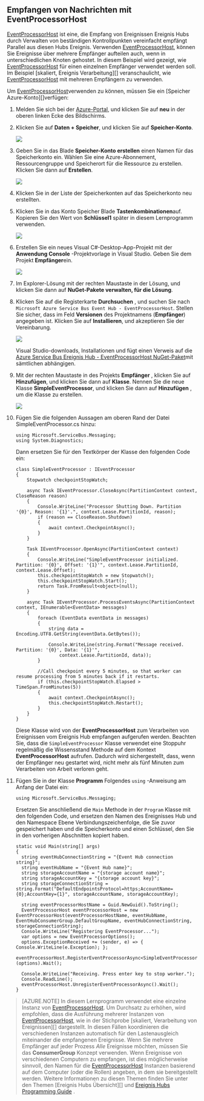 ## <a name="receive-messages-with-eventprocessorhost"></a>Empfangen von Nachrichten mit EventProcessorHost

[EventProcessorHost][] ist eine, die Empfang von Ereignissen Ereignis Hubs durch Verwalten von beständigen Kontrollpunkten vereinfacht empfängt Parallel aus diesen Hubs Ereignis. Verwenden [EventProcessorHost][], können Sie Ereignisse über mehrere Empfänger aufteilen auch, wenn in unterschiedlichen Knoten gehostet. In diesem Beispiel wird gezeigt, wie [EventProcessorHost][] für einen einzelnen Empfänger verwendet werden soll. Im Beispiel [skaliert, Ereignis Verarbeitung][] veranschaulicht, wie [EventProcessorHost][] mit mehreren Empfängern zu verwenden.

Um [EventProcessorHost][]verwenden zu können, müssen Sie ein [Speicher Azure-Konto][]verfügen:

1. Melden Sie sich bei der [Azure-Portal][], und klicken Sie auf **neu** in der oberen linken Ecke des Bildschirms.

2. Klicken Sie auf **Daten + Speicher**, und klicken Sie auf **Speicher-Konto**.

    ![](./media/service-bus-event-hubs-getstarted-receive-ephcs/create-storage1.png)

3. Geben Sie in das Blade **Speicher-Konto erstellen** einen Namen für das Speicherkonto ein. Wählen Sie eine Azure-Abonnement, Ressourcengruppe und Speicherort für die Ressource zu erstellen. Klicken Sie dann auf **Erstellen**.

    ![](./media/service-bus-event-hubs-getstarted-receive-ephcs/create-storage2.png)

4. Klicken Sie in der Liste der Speicherkonten auf das Speicherkonto neu erstellten.

5. Klicken Sie in das Konto Speicher Blade **Tastenkombinationen**auf. Kopieren Sie den Wert von **Schlüssel1** später in diesem Lernprogramm verwenden.

    ![](./media/service-bus-event-hubs-getstarted-receive-ephcs/create-storage3.png)

4. Erstellen Sie ein neues Visual C#-Desktop-App-Projekt mit der **Anwendung Console** -Projektvorlage in Visual Studio. Geben Sie dem Projekt **Empfänger**ein.

    ![](./media/service-bus-event-hubs-getstarted-receive-ephcs/create-receiver-csharp1.png)

5. Im Explorer-Lösung mit der rechten Maustaste in der Lösung, und klicken Sie dann auf **NuGet-Pakete verwalten, für die Lösung**.

6. Klicken Sie auf die Registerkarte **Durchsuchen** , und suchen Sie nach `Microsoft Azure Service Bus Event Hub - EventProcessorHost`. Stellen Sie sicher, dass im Feld **Versionen** des Projektnamens (**Empfänger**) angegeben ist. Klicken Sie auf **Installieren**, und akzeptieren Sie der Vereinbarung.

    ![](./media/service-bus-event-hubs-getstarted-receive-ephcs/create-eph-csharp1.png)

    Visual Studio-downloads, Installationen und fügt einen Verweis auf die [Azure Service Bus Ereignis Hub - EventProcessorHost NuGet-Paket](https://www.nuget.org/packages/Microsoft.Azure.ServiceBus.EventProcessorHost)mit sämtlichen abhängigen.

7. Mit der rechten Maustaste in des Projekts **Empfänger** , klicken Sie auf **Hinzufügen**, und klicken Sie dann auf **Klasse**. Nennen Sie die neue Klasse **SimpleEventProcessor**, und klicken Sie dann auf **Hinzufügen** , um die Klasse zu erstellen.

    ![](./media/service-bus-event-hubs-getstarted-receive-ephcs/create-receiver-csharp2.png)

8. Fügen Sie die folgenden Aussagen am oberen Rand der Datei SimpleEventProcessor.cs hinzu:

    ```
    using Microsoft.ServiceBus.Messaging;
    using System.Diagnostics;
    ```

    Dann ersetzen Sie für den Textkörper der Klasse den folgenden Code ein:

    ```
    class SimpleEventProcessor : IEventProcessor
    {
        Stopwatch checkpointStopWatch;

        async Task IEventProcessor.CloseAsync(PartitionContext context, CloseReason reason)
        {
            Console.WriteLine("Processor Shutting Down. Partition '{0}', Reason: '{1}'.", context.Lease.PartitionId, reason);
            if (reason == CloseReason.Shutdown)
            {
                await context.CheckpointAsync();
            }
        }

        Task IEventProcessor.OpenAsync(PartitionContext context)
        {
            Console.WriteLine("SimpleEventProcessor initialized.  Partition: '{0}', Offset: '{1}'", context.Lease.PartitionId, context.Lease.Offset);
            this.checkpointStopWatch = new Stopwatch();
            this.checkpointStopWatch.Start();
            return Task.FromResult<object>(null);
        }

        async Task IEventProcessor.ProcessEventsAsync(PartitionContext context, IEnumerable<EventData> messages)
        {
            foreach (EventData eventData in messages)
            {
                string data = Encoding.UTF8.GetString(eventData.GetBytes());

                Console.WriteLine(string.Format("Message received.  Partition: '{0}', Data: '{1}'",
                    context.Lease.PartitionId, data));
            }

            //Call checkpoint every 5 minutes, so that worker can resume processing from 5 minutes back if it restarts.
            if (this.checkpointStopWatch.Elapsed > TimeSpan.FromMinutes(5))
            {
                await context.CheckpointAsync();
                this.checkpointStopWatch.Restart();
            }
        }
    }
    ```

    Diese Klasse wird von der **EventProcessorHost** zum Verarbeiten von Ereignissen vom Ereignis Hub empfangen aufgerufen werden. Beachten Sie, dass die `SimpleEventProcessor` Klasse verwendet eine Stoppuhr regelmäßig die Wissensstand Methode auf dem Kontext **EventProcessorHost** aufrufen. Dadurch wird sichergestellt, dass, wenn der Empfänger neu gestartet wird, nicht mehr als fünf Minuten zum Verarbeiten von Arbeit verloren geht.

9. Fügen Sie in der Klasse **Programm** Folgendes `using` -Anweisung am Anfang der Datei ein:

    ```
    using Microsoft.ServiceBus.Messaging;
    ```

    Ersetzen Sie anschließend die `Main` Methode in der `Program` Klasse mit den folgenden Code, und ersetzen den Namen des Ereignisses Hub und den Namespace Ebene Verbindungszeichenfolge, die Sie zuvor gespeichert haben und die Speicherkonto und einen Schlüssel, den Sie in den vorherigen Abschnitten kopiert haben. 

    ```
    static void Main(string[] args)
    {
      string eventHubConnectionString = "{Event Hub connection string}";
      string eventHubName = "{Event Hub name}";
      string storageAccountName = "{storage account name}";
      string storageAccountKey = "{storage account key}";
      string storageConnectionString = string.Format("DefaultEndpointsProtocol=https;AccountName={0};AccountKey={1}", storageAccountName, storageAccountKey);

      string eventProcessorHostName = Guid.NewGuid().ToString();
      EventProcessorHost eventProcessorHost = new EventProcessorHost(eventProcessorHostName, eventHubName, EventHubConsumerGroup.DefaultGroupName, eventHubConnectionString, storageConnectionString);
      Console.WriteLine("Registering EventProcessor...");
      var options = new EventProcessorOptions();
      options.ExceptionReceived += (sender, e) => { Console.WriteLine(e.Exception); };
      eventProcessorHost.RegisterEventProcessorAsync<SimpleEventProcessor>(options).Wait();

      Console.WriteLine("Receiving. Press enter key to stop worker.");
      Console.ReadLine();
      eventProcessorHost.UnregisterEventProcessorAsync().Wait();
    }
    ```

> [AZURE.NOTE] In diesem Lernprogramm verwendet eine einzelne Instanz von [EventProcessorHost][]. Um Durchsatz zu erhöhen, wird empfohlen, dass die Ausführung mehrerer Instanzen von [EventProcessorHost][], wie in der Stichprobe [skaliert, Verarbeitung von Ereignissen][] dargestellt. In diesen Fällen koordinieren die verschiedenen Instanzen automatisch für den Lastenausgleich miteinander die empfangenen Ereignisse. Wenn Sie mehrere Empfänger auf jeder Prozess *Alle* Ereignisse möchten, müssen Sie das **ConsumerGroup** Konzept verwenden. Wenn Ereignisse von verschiedenen Computern zu empfangen, ist dies möglicherweise sinnvoll, den Namen für die [EventProcessorHost][] Instanzen basierend auf dem Computer (oder die Rollen) angeben, in dem sie bereitgestellt werden. Weitere Informationen zu diesen Themen finden Sie unter den Themen [Ereignis Hubs Übersicht][] und [Ereignis Hubs Programming Guide][] .

<!-- Links -->
[Ereignis Hubs (Übersicht)]: ../articles/event-hubs/event-hubs-overview.md
[Ereignis Hubs Programming Guide]: ../articles/event-hubs/event-hubs-programming-guide.md
[Verarbeitung von Ereignissen skalieren]: https://code.msdn.microsoft.com/Service-Bus-Event-Hub-45f43fc3
[Azure-Speicher-Konto]: ../articles/storage/storage-create-storage-account.md
[EventProcessorHost]: http://msdn.microsoft.com/library/azure/microsoft.servicebus.messaging.eventprocessorhost(v=azure.95).aspx
[Azure-portal]: https://portal.azure.com